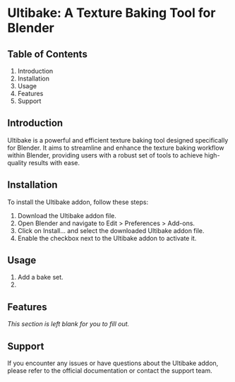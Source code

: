 <a name="introduction"></a>
# Ultibake: A Texture Baking Tool for Blender

## Table of Contents
1. Introduction
2. Installation
3. Usage
4. Features
5. Support

<a name="introduction"></a>
## Introduction
Ultibake is a powerful and efficient texture baking tool designed specifically for Blender. It aims to streamline and enhance the texture baking workflow within Blender, providing users with a robust set of tools to achieve high-quality results with ease.

<a name="installation"></a>
## Installation
To install the Ultibake addon, follow these steps:

1. Download the Ultibake addon file.
2. Open Blender and navigate to Edit > Preferences > Add-ons.
3. Click on Install... and select the downloaded Ultibake addon file.
4. Enable the checkbox next to the Ultibake addon to activate it.

<a name="usage"></a>
## Usage
1. Add a bake set.
2. 


<a name="features"></a>
## Features
*This section is left blank for you to fill out.*

<a name="support"></a>
## Support
If you encounter any issues or have questions about the Ultibake addon, please refer to the official documentation or contact the support team.